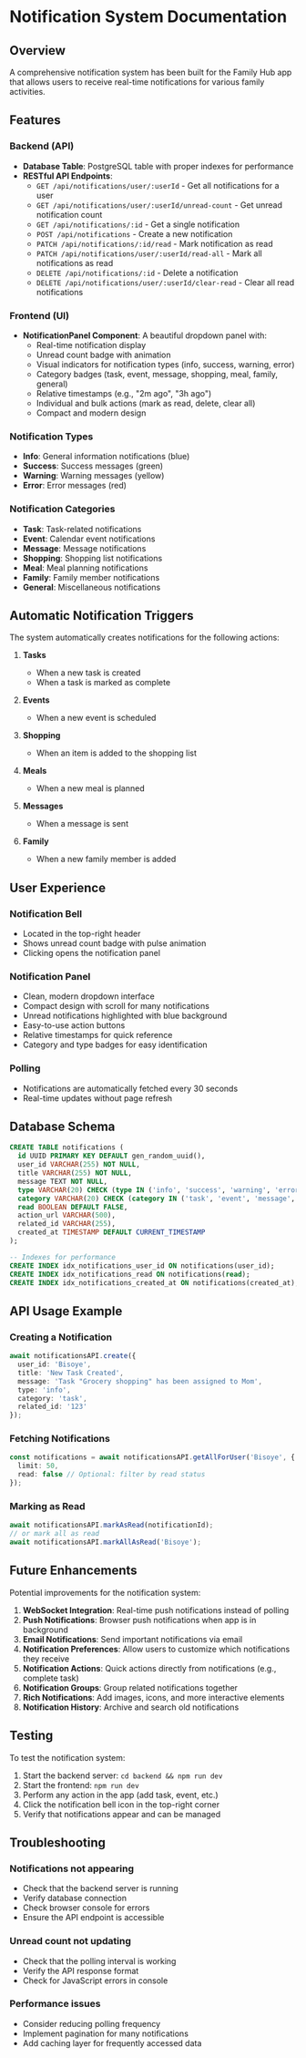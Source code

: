 # Notification System Documentation

## Overview
A comprehensive notification system has been built for the Family Hub app that allows users to receive real-time notifications for various family activities.

## Features

### Backend (API)
- **Database Table**: PostgreSQL table with proper indexes for performance
- **RESTful API Endpoints**:
  - `GET /api/notifications/user/:userId` - Get all notifications for a user
  - `GET /api/notifications/user/:userId/unread-count` - Get unread notification count
  - `GET /api/notifications/:id` - Get a single notification
  - `POST /api/notifications` - Create a new notification
  - `PATCH /api/notifications/:id/read` - Mark notification as read
  - `PATCH /api/notifications/user/:userId/read-all` - Mark all notifications as read
  - `DELETE /api/notifications/:id` - Delete a notification
  - `DELETE /api/notifications/user/:userId/clear-read` - Clear all read notifications

### Frontend (UI)
- **NotificationPanel Component**: A beautiful dropdown panel with:
  - Real-time notification display
  - Unread count badge with animation
  - Visual indicators for notification types (info, success, warning, error)
  - Category badges (task, event, message, shopping, meal, family, general)
  - Relative timestamps (e.g., "2m ago", "3h ago")
  - Individual and bulk actions (mark as read, delete, clear all)
  - Compact and modern design

### Notification Types
- **Info**: General information notifications (blue)
- **Success**: Success messages (green)
- **Warning**: Warning messages (yellow)
- **Error**: Error messages (red)

### Notification Categories
- **Task**: Task-related notifications
- **Event**: Calendar event notifications
- **Message**: Message notifications
- **Shopping**: Shopping list notifications
- **Meal**: Meal planning notifications
- **Family**: Family member notifications
- **General**: Miscellaneous notifications

## Automatic Notification Triggers

The system automatically creates notifications for the following actions:

1. **Tasks**
   - When a new task is created
   - When a task is marked as complete

2. **Events**
   - When a new event is scheduled

3. **Shopping**
   - When an item is added to the shopping list

4. **Meals**
   - When a new meal is planned

5. **Messages**
   - When a message is sent

6. **Family**
   - When a new family member is added

## User Experience

### Notification Bell
- Located in the top-right header
- Shows unread count badge with pulse animation
- Clicking opens the notification panel

### Notification Panel
- Clean, modern dropdown interface
- Compact design with scroll for many notifications
- Unread notifications highlighted with blue background
- Easy-to-use action buttons
- Relative timestamps for quick reference
- Category and type badges for easy identification

### Polling
- Notifications are automatically fetched every 30 seconds
- Real-time updates without page refresh

## Database Schema

```sql
CREATE TABLE notifications (
  id UUID PRIMARY KEY DEFAULT gen_random_uuid(),
  user_id VARCHAR(255) NOT NULL,
  title VARCHAR(255) NOT NULL,
  message TEXT NOT NULL,
  type VARCHAR(20) CHECK (type IN ('info', 'success', 'warning', 'error')),
  category VARCHAR(20) CHECK (category IN ('task', 'event', 'message', 'shopping', 'meal', 'family', 'general')),
  read BOOLEAN DEFAULT FALSE,
  action_url VARCHAR(500),
  related_id VARCHAR(255),
  created_at TIMESTAMP DEFAULT CURRENT_TIMESTAMP
);

-- Indexes for performance
CREATE INDEX idx_notifications_user_id ON notifications(user_id);
CREATE INDEX idx_notifications_read ON notifications(read);
CREATE INDEX idx_notifications_created_at ON notifications(created_at);
```

## API Usage Example

### Creating a Notification
```typescript
await notificationsAPI.create({
  user_id: 'Bisoye',
  title: 'New Task Created',
  message: 'Task "Grocery shopping" has been assigned to Mom',
  type: 'info',
  category: 'task',
  related_id: '123'
});
```

### Fetching Notifications
```typescript
const notifications = await notificationsAPI.getAllForUser('Bisoye', {
  limit: 50,
  read: false // Optional: filter by read status
});
```

### Marking as Read
```typescript
await notificationsAPI.markAsRead(notificationId);
// or mark all as read
await notificationsAPI.markAllAsRead('Bisoye');
```

## Future Enhancements

Potential improvements for the notification system:

1. **WebSocket Integration**: Real-time push notifications instead of polling
2. **Push Notifications**: Browser push notifications when app is in background
3. **Email Notifications**: Send important notifications via email
4. **Notification Preferences**: Allow users to customize which notifications they receive
5. **Notification Actions**: Quick actions directly from notifications (e.g., complete task)
6. **Notification Groups**: Group related notifications together
7. **Rich Notifications**: Add images, icons, and more interactive elements
8. **Notification History**: Archive and search old notifications

## Testing

To test the notification system:

1. Start the backend server: `cd backend && npm run dev`
2. Start the frontend: `npm run dev`
3. Perform any action in the app (add task, event, etc.)
4. Click the notification bell icon in the top-right corner
5. Verify that notifications appear and can be managed

## Troubleshooting

### Notifications not appearing
- Check that the backend server is running
- Verify database connection
- Check browser console for errors
- Ensure the API endpoint is accessible

### Unread count not updating
- Check that the polling interval is working
- Verify the API response format
- Check for JavaScript errors in console

### Performance issues
- Consider reducing polling frequency
- Implement pagination for many notifications
- Add caching layer for frequently accessed data


